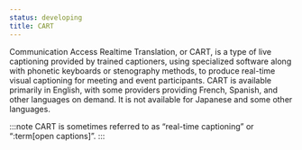```yaml
---
status: developing
title: CART
---
```


Communication Access Realtime Translation, or CART, is a type of live captioning provided by trained captioners, using specialized software along with phonetic keyboards or stenography methods, to produce real-time visual captioning for meeting and event participants. CART is available primarily in English, with some providers providing French, Spanish, and other languages on demand. It is not available for Japanese and some other languages. 

:::note
CART is sometimes referred to as “real-time captioning” or “:term[open captions]”.
:::